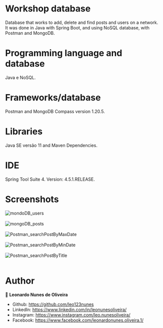 # Workshop database
Database that works to add, delete and find posts and users on a network. It was done in Java with Spring Boot, and using NoSQL database, with Postman and MongoDB.

# Programming language and database
Java e NoSQL.

# Frameworks/database
Postman and MongoDB Compass version 1.20.5.

# Libraries
Java SE versão 11 and Maven Dependencies.

# IDE
Spring Tool Suite 4. Version: 4.5.1.RELEASE.

# Screenshots
![mondoDB_users](https://user-images.githubusercontent.com/53942734/143718626-4dd88080-aae5-4c56-bd1b-81a05d6be50e.png)<br></br>
![mongoDB_posts](https://user-images.githubusercontent.com/53942734/143718627-6b1d474f-c6e9-4a4c-9145-c0a03ca9c641.png)<br></br>
![Postman_searchPostByMaxDate](https://user-images.githubusercontent.com/53942734/143718628-71ec9199-f29a-4fab-b0f3-873e962c7acf.png)<br></br>
![Postman_searchPostByMinDate](https://user-images.githubusercontent.com/53942734/143718631-0187731e-a6ee-4342-9267-a46274723153.png)<br></br>
![Postman_searchPostByTitle](https://user-images.githubusercontent.com/53942734/143718632-9fc7f009-91d2-4b29-bfea-8439ccad8086.png)<br></br>

# Author

👤 **Leonardo Nunes de Oliveira**

* Github: https://github.com/leo123nunes
* LinkedIn: https://www.linkedin.com/in/leonunesoliveira/
* Instagram: https://www.instagram.com/leo.nunesoliveira/
* Facebook: https://www.facebook.com/leonardonunes.oliveira.1/

